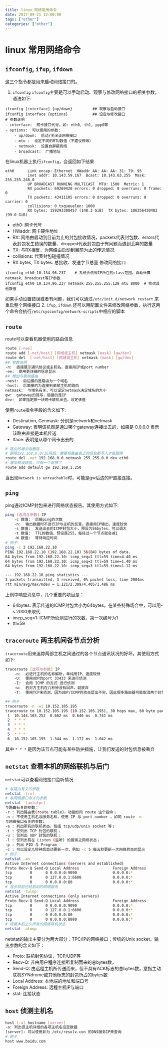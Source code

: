```yaml
---
title: linux 网络常用命令
date: 2017-09-21 12:00:00
tags: ["other"]
categories: ["other"]
---
```

# linux 常用网络命令
## `ifconfig`, `ifup`, `ifdown`
这三个指令都是用来启动网络接口的。
1. `ifconfig`
`ifconfig`主要是可以手动启动、观察与修改网络接口的相关参数。语法如下: 
```
ifconfig [interface] {up/down}         ## 观察与启动接口
ifconfig interface {options}           ## 设定与修改接口
# 参数说明
- interface:  网卡接口代号，如: eth0, th1, ppp0等
- options:  可以使用的参数: 
    - up/down:  启动/关闭该网络接口
    - mtu :  设定不同的MTU数值（不建议修改）
    - netmask:  设置自屏蔽网络
    - broadcast:  广播地址
```
在linux机器上执行`ifconfig`，会返回如下结果
```
eth0      Link encap: Ethernet  HWaddr AA: AA: AA: 31: 79: 95  
          inet addr: 10.143.59.167  Bcast: 10.143.63.255  Mask: 255.255.248.0
          UP BROADCAST RUNNING MULTICAST  MTU: 1500  Metric: 1
          RX packets: 69269420 errors: 0 dropped: 0 overruns: 0 frame: 0
          TX packets: 43411105 errors: 0 dropped: 0 overruns: 0 carrier: 0
          collisions: 0 txqueuelen: 1000 
          RX bytes: 159293308457 (148.3 GiB)  TX bytes: 106356430482 (99.0 GiB)
```
- eth0:  网卡代号
- HWaddr:  网卡硬件地址
- RX:  网络由启动到目前为止的封包接收情况，packets代表封包数、errors代表封包发生错误的数量、dropped代表封包由于有问题而遭到丢弃的数量
- TX:  与RX相反，为网络由启动到目前为止的传送情况
- collisions:  代表封包碰撞情况
- RX bytes, TX bytes:  总接收、发送字节总量
修改网络接口
```shell
ifconfig eth0 10.134.96.237    # 系统会依照IP所在的class范围，自动计算netmask、broadcast等IP参数
ifconfig eth0 10.134.96.237 netmask 255.255.255.128 mtu 8000  # 修改其他数值
```
如果手动设置错误或者有问题，我们可以通过`/etc/init.d/network restart` 来重启整个网络接口
2. `ifup`, `ifdown`
还可以用配置文件来修改网络参数，执行这两个命令会执行`/etc/sysconfig/network-scripts`中相应的脚本

## `route`
route可以查看机器使用的路由信息
```bash
route [-nee]
route add [-net/host] [网域或主机] netmask [mask] [gw/dev]
route del  [-net/host] [网域或主机] netmask [mask] [gw/dev]
## 参数说明
-n:  直接展示通讯协议或主机名，直接用IP或port number
-ee:  使用更详细的信息显示
## 增加与删除路由
-nest:  后边接的是路由为一个域名
-host:  后面接的为连接到单部主机的路由
netmask:  与域名有关，可以设定netmask决定域名的大小
gw:  gateway的简写，后接的是IP
dev:  如果指定哪一块网卡联机出去，设定该值
```
使用`route`指令字段的含义如下: 
- Destination, Genmask:  分别是network和netmask
- Gateway:  表明该机器是通过哪个gateway连接出去的，如果是 0.0.0.0 表示该路由直接是本机传送
- Iface:  表明是从哪个网卡出去的
```bash
# 路由的增加与删除
# 删除192.168.0.0/16网段，需要将路由表上的信息都写入才能删除
route del -net 192.168.0.0 netmask 255.255.0.0 dev eth0
# 增加预设路由，只有一个就够了
route add default gw 192.168.1.250
```
当出现`Network is unreachable`时，可能是gw后边的IP直接连接。

## `ping`
ping通过ICMP封包来进行网络状态报告。其使用方式如下: 
```bash
ping [选项与参数] IP
    -c 数值:  后接ping的次数
    -n:  输出数据时不进行IP与主机的反查，直接用IP输出，速度较快
    -s 数值:  发送出去的ICMP封包大小，预设为56bytes，可以调大
    -t 数值:  TTL的数值，预设是255，每经过一个节点就会减1
    -W 数值:  等待响应时间
# 例子
ping -c 3 192.168.22.10
PING 192.168.22.10 (192.168.22.10) 56(84) bytes of data.
64 bytes from 192.168.22.10: icmp_seq=1 ttl=59 time=4.40 ms
64 bytes from 192.168.22.10: icmp_seq=2 ttl=59 time=1.40 ms
64 bytes from 192.168.22.10: icmp_seq=3 ttl=59 time=1.12 ms

--- 192.168.22.10 ping statistics ---
3 packets transmitted, 3 received, 0% packet loss, time 2004ms
rtt min/avg/max/mdev = 1.121/2.309/4.405/1.486 ms
```
上例中响应消息中，几个重要的项目是：
- 64bytes: 表示传送的ICMP封包大小为64bytes，在某些特殊场合中，可以用-s 2000来取代
- imcp_seq=1: ICMP所侦测进行的次数，第一次编号为1
- ttl=59

## `traceroute` 两主机间各节点分析
`traceroute`用来追踪两部主机之间通过的各个节点通讯状况的好坏。其使用方式如下: 
```bash
traceroute [选项与参数] IP
    -n:  必进行主机的名称解析，单纯用IP，速度较快
    -U:  使用UDP的port 33433 来进行侦测
    -I:  会用 ICMP 的方式 进行侦测
    -w:  若对方主机在几秒钟没有回声，就放弃
    -T:  使用TCP来侦测，因为UDP/ICMP的攻击层出不穷，因此很多路由器可能取消两个封包的响应功能。

## 例子
traceroute -n -w1 10.152.105.195
traceroute to 10.152.105.195 (10.152.105.195), 30 hops max, 60 byte packets
 1  10.144.103.252  0.662 ms  0.646 ms  0.741 ms
 2  * * *
 3  * * *
 4  * * *
 5  * * *
 6  10.152.105.195  1.344 ms  1.172 ms  1.042 ms
```
其中 `* * *` 是因为该节点可能有某些防护措施，让我们发送的封包信息被丢弃

## `netstat` 查看本机的网络联机与后门
`netstat`可以查看网络接口监听情况

```bash
# 与路由有关的参数
netstat -[rn]
# 与网络接口有关的参数
netstat -[antulpc]
与路由有关的参数：
-r : 列出路由表(route table)，功能如同 route 这个指令；
-n : 不使用主机名与服务名称，使用 IP 与 port number ，如同 route -n
与网络接口有关的参数: 
-a : 列出所有的联机状态，包括 tcp/udp/unix socket 等；
-t : 仅列出 TCP 封包的联机；
-u : 仅列出 UDP 封包的联机；
-l : 仅列出有在 Listen (监听) 的服务之网络状态；
-p : 列出 PID 与 Program
-c : 可以设定几秒钟后自动更新一次，例如 -c 5 每五秒更新一次网络状态的显示
# 例子
netstat -an
Active Internet connections (servers and established)
Proto Recv-Q Send-Q Local Address               Foreign Address             State      
tcp        0      0 0.0.0.0:9090                0.0.0.0:*                   LISTEN      
tcp        0      0 127.0.0.1:6600              0.0.0.0:*                   LISTEN      
tcp        0      0 0.0.0.0:80                  0.0.0.0:*                   LISTEN      
# 显示目前已经启动的网络服务
netstat -tulnp
Active Internet connections (only servers)
Proto Recv-Q Send-Q Local Address               Foreign Address             State       PID/Program name   
tcp        0      0 0.0.0.0:9090                0.0.0.0:*                   LISTEN      18251/java          
tcp        0      0 127.0.0.1:6600              0.0.0.0:*                   LISTEN      18201/java          
tcp        0      0 0.0.0.0:80                  0.0.0.0:*                   LISTEN      26249/nginx         
tcp        0      0 0.0.0.0:8080                0.0.0.0:*                   LISTEN      18251/java 
# 观察本机上头所有的网络联机状态
netstat -atunp
```

netstat的输出主要分为两大部分：TPC/IP的网络接口；传统的Unix socket。输出参数的含义如下：
- Proto: 联机封包协议，TCP/UDP等
- Recv-Q: 非由用户程序连接所复制而来的总bytes数，
- Send-Q: 由远程主机所传送而来，但不具有ACK标志的总bytes数，意指主动联机SYNdrome或其他标志的封包所占的bytes数
- Local Address: 本地端的地址和端口号
- Foreign Address: 远程主机IP与端口
- stat: 连接状态

## `host` 侦测主机名

```bash
host [-a] hostname [server]
-a: 列出该主机详细的各项主机名设定数据
[server]: 可以使用非为 /etc/resolv.con 的DNS服务IP来查询
# 例子
host www.baidu.com
```
